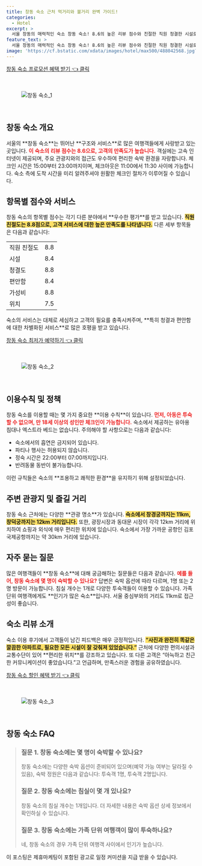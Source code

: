 ```yaml
---
title: 창동 숙소 근처 먹거리와 볼거리 완벽 가이드!
categories:
  - Hotel
excerpt: >
  서울 창동의 매력적인 숙소 창동 숙소! 8.6의 높은 리뷰 점수와 친절한 직원 청결한 시설로 편안한 휴식을 제공합니다. 교통도 편리해 서울의 명소 탐방에도 최적! 지금 예약하고 특별한 시간을 즐겨보세요!
feature_text: >
  서울 창동의 매력적인 숙소 창동 숙소! 8.6의 높은 리뷰 점수와 친절한 직원 청결한 시설로 편안한 휴식을 제공합니다. 교통도 편리해 서울의 명소 탐방에도 최적! 지금 예약하고 특별한 시간을 즐겨보세요!
image: 'https://cf.bstatic.com/xdata/images/hotel/max500/488042568.jpg?k=04543a1355bed6d64e43d7079cf55e24852c0845111f0adc48ade4f4a28088a7&o=&hp=1'
---
```


<p><a class="modoo-button" href="https://tinyurl.com/23eu4359" rel="nofollow noopener">창동 숙소 프로모션 혜택 받기 👈 클릭</a></p><br/>
<figure class="image"><img alt="창동 숙소_1" src="https://cf.bstatic.com/xdata/images/hotel/max1024x768/562690495.jpg?k=35c2ef8f308f7e030d40dfc9c711bf9988e0ef23f7b0d1c953e87b75963adabf&amp;o=&amp;hp=1"/></figure><br/>

<h2 id="창동숙소_목차_개요">창동 숙소 개요</h2>
<p>서울의 **창동 숙소**는 뛰어난 **구조와 서비스**로 많은 여행객들에게 사랑받고 있는 곳입니다. <b><span style="color: #ee2323;">이 숙소의 리뷰 점수는 8.6으로, 고객의 만족도가 높습니다.</span></b> 객실에는 고속 인터넷이 제공되며, 주요 관광지와의 접근도 우수하여 편리한 숙박 환경을 자랑합니다. 체크인 시간은 15:00부터 23:00까지이며, 체크아웃은 11:00에서 11:30 사이에 가능합니다. 숙소 측에 도착 시간을 미리 알려주셔야 원활한 체크인 절차가 이루어질 수 있습니다.</p>
<h2 id="창동숙소_항목별_점수">항목별 점수와 서비스</h2>
<p>창동 숙소의 항목별 점수는 각기 다른 분야에서 **우수한 평가**를 받고 있습니다. <b><span style="background-color: #ffe066;">직원 친절도는 8.8점으로, 고객 서비스에 대한 높은 만족도를 나타냅니다.</span></b> 다른 세부 항목들은 다음과 같습니다:</p>
<table>
<tr>
<td>직원 친절도</td>
<td>8.8</td>
</tr>
<tr>
<td>시설</td>
<td>8.4</td>
</tr>
<tr>
<td>청결도</td>
<td>8.8</td>
</tr>
<tr>
<td>편안함</td>
<td>8.4</td>
</tr>
<tr>
<td>가성비</td>
<td>8.8</td>
</tr>
<tr>
<td>위치</td>
<td>7.5</td>
</tr>
</table>
<p>숙소의 서비스는 대체로 세심하고 고객의 필요를 충족시켜주며, **특히 청결과 편안함에 대한 차별화된 서비스**로 많은 호평을 받고 있습니다.</p>
<p><a class="modoo-button" href="https://tinyurl.com/23eu4359" rel="nofollow noopener">창동 숙소 최저가 예약하기 👈 클릭</a></p><br/>
<figure class="image"><img alt="창동 숙소_2" src="https://cf.bstatic.com/xdata/images/hotel/max500/488042568.jpg?k=04543a1355bed6d64e43d7079cf55e24852c0845111f0adc48ade4f4a28088a7&amp;o=&amp;hp=1"/></figure><br/>
<h2 id="창동숙소_이용_수칙">이용수칙 및 정책</h2>
<p>창동 숙소를 이용할 때는 몇 가지 중요한 **이용 수칙**이 있습니다. <b><span style="color: #ee2323;">먼저, 아동은 투숙할 수 없으며, 만 18세 이상의 성인만 체크인이 가능합니다.</span></b> 숙소에서 제공하는 유아용 침대나 엑스트라 베드는 없습니다. 주의해야 할 사항으로는 다음과 같습니다:</p>
<ul>
<li>숙소에서의 흡연은 금지되어 있습니다.</li>
<li>파티나 행사는 허용되지 않습니다.</li>
<li>정숙 시간은 22:00부터 07:00까지입니다.</li>
<li>반려동물 동반이 불가능합니다.</li>
</ul>
<p>이런 규칙들은 숙소의 **조용하고 쾌적한 환경**을 유지하기 위해 설정되었습니다.</p>
<h2 id="창동숙소_주변관광지">주변 관광지 및 즐길 거리</h2>
<p>창동 숙소 근처에는 다양한 **관광 명소**가 있습니다. <b><span style="background-color: #ffe066;">숙소에서 창경궁까지는 11km, 창덕궁까지는 12km 거리입니다.</span></b> 또한, 광장시장과 동대문 시장이 각각 12km 거리에 위치하여 쇼핑과 외식에 매우 편리한 위치에 있습니다. 숙소에서 가장 가까운 공항인 김포국제공항까지는 약 30km 거리에 있습니다.</p>
<h2 id="창동숙소_자주묻는질문">자주 묻는 질문</h2>
<p>많은 여행객들이 **창동 숙소**에 대해 궁금해하는 질문들은 다음과 같습니다. <b><span style="color: #ee2323;">예를 들어, 창동 숙소에 몇 명이 숙박할 수 있나요?</span></b> 답변은 숙박 옵션에 따라 다르며, 1명 또는 2명 방문이 가능합니다. 침실 개수는 1개로 다양한 투숙객들이 이용할 수 있습니다. 가족 단위 여행객에게도 **인기가 많은 숙소**입니다. 서울 중심부와의 거리도 11km로 접근성이 좋습니다.</p>
<h2 id="창동숙소_리뷰소개">숙소 리뷰 소개</h2>
<p>숙소 이용 후기에서 고객들이 남긴 피드백은 매우 긍정적입니다. <b><span style="background-color: #ffe066;">“사진과 완전히 똑같은 깔끔한 아파트로, 필요한 모든 시설이 잘 갖춰져 있었습니다.”</span></b> 근처에 다양한 편의시설과 교통수단이 있어 **편리한 위치**를 강조하고 있습니다. 또 다른 고객은 “아늑하고 친근한 커뮤니케이션이 좋았습니다.”고 언급하며, 만족스러운 경험을 공유하였습니다.</p>

<p><a class="modoo-button" href="https://tinyurl.com/23eu4359" rel="nofollow noopener">창동 숙소 할인 혜택 받기 👈 클릭</a></p><br>

<figure class="image"><img src="https://cf.bstatic.com/xdata/images/hotel/max500/562690491.jpg?k=8d70f8c9bdd2e0df1b5a3bcbbed8a3368ef4ddc2006f659baad95513ac56b77c&o=&hp=1" alt="창동 숙소_3"></figure><br>
<h2 id="창동 숙소_FAQ">창동 숙소 FAQ</h2>
<div itemscope="" itemtype="https://schema.org/FAQPage"> 
<blockquote> 
<div itemscope="" itemprop="mainEntity" itemtype="https://schema.org/Question"> 
<h3 id="질문_1" itemprop="name">질문 1. 창동 숙소에는 몇 명이 숙박할 수 있나요?</h3> 
<div itemscope="" itemprop="acceptedAnswer" itemtype="https://schema.org/Answer"> 
<span itemprop="text"> 
<p>창동 숙소에는 다양한 숙박 옵션이 준비되어 있으며(예약 가능 여부는 달라질 수 있음), 숙박 정원은 다음과 같습니다: 투숙객 1명, 투숙객 2명입니다.</p> 
</span> 
</div> 
</div> 

<div itemscope="" itemprop="mainEntity" itemtype="https://schema.org/Question"> 
<h3 id="질문_2" itemprop="name">질문 2. 창동 숙소에는 침실이 몇 개 있나요?</h3> 
<div itemscope="" itemprop="acceptedAnswer" itemtype="https://schema.org/Answer"> 
<span itemprop="text"> 
<p>창동 숙소의 침실 개수는 1개입니다. 더 자세한 내용은 숙박 옵션 상세 정보에서 확인하실 수 있습니다.</p> 
</span> 
</div> 
</div> 

<div itemscope="" itemprop="mainEntity" itemtype="https://schema.org/Question"> 
<h3 id="질문_3" itemprop="name">질문 3. 창동 숙소에는 가족 단위 여행객이 많이 투숙하나요?</h3> 
<div itemscope="" itemprop="acceptedAnswer" itemtype="https://schema.org/Answer"> 
<span itemprop="text"> 
<p>네, 창동 숙소의 경우 가족 단위 여행객 사이에서 인기가 높습니다.</p> 
</span> 
</div> 
</div> 
</blockquote> 
</div><p>이 포스팅은 제휴마케팅이 포함된 광고로 일정 커미션을 지급 받을 수 있습니다.</p>

